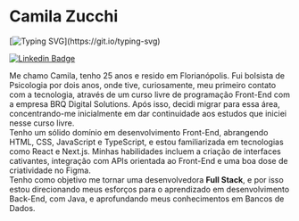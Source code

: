 # Camila Zucchi

[![Typing SVG](https://readme-typing-svg.demolab.com/?&color=5e548e&lines=Full+Stack+Developer;)](https://git.io/typing-svg)

[![Linkedin Badge](https://img.shields.io/badge/LinkedIn-5e548e?style=for-the-badge&logo=linkedin&logoColor=white&link=https://www.linkedin.com/in/camilazucchi/)](https://www.linkedin.com/in/camilazucchi/)

Me chamo Camila, tenho 25 anos e resido em Florianópolis. Fui bolsista de Psicologia por dois anos, onde tive, curiosamente, meu primeiro contato com a tecnologia, através de um curso livre de programação Front-End com a empresa BRQ Digital Solutions. Após isso, decidi migrar para essa área, concentrando-me inicialmente em dar continuidade aos estudos que iniciei nesse curso livre.
<br>Tenho um sólido domínio em desenvolvimento Front-End, abrangendo HTML, CSS, JavaScript e TypeScript, e estou familiarizada em tecnologias como React e Next.js. Minhas habilidades incluem a criação de interfaces cativantes, integração com APIs orientada ao Front-End e uma boa dose de criatividade no Figma.
<br>Tenho como objetivo me tornar uma desenvolvedora <b>Full Stack</b>, e por isso estou direcionando meus esforços para o aprendizado em desenvolvimento Back-End, com Java, e aprofundando meus conhecimentos em Bancos de Dados.
